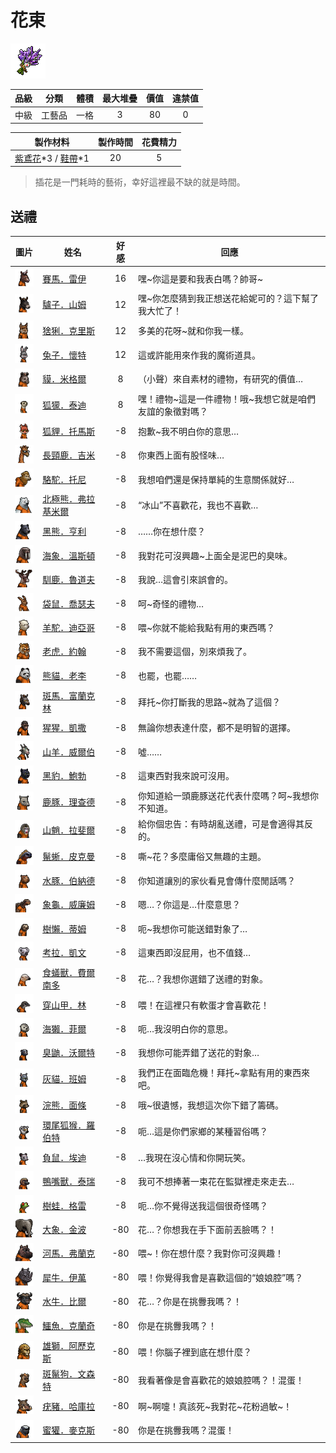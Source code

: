 # 花束

![img](images/item_pic_HS2.png)

|品級|分類|體積|最大堆疊|價值|違禁值|
|:--:|:--:|:--:|:--:|:--:|:--:|
|中級|工藝品|一格|3|80|0|

|製作材料|製作時間|花費精力|
|:--:|:--:|:--:|
|[紫鳶花](45-紫鳶花.md)\*3 / [鞋帶](124-鞋帶.md)\*1|20|5|

> 插花是一門耗時的藝術，幸好這裡最不缺的就是時間。

## 送禮

|圖片|姓名|好感|回應|
|:--:|--|:--:|--|
|![img](images/horse.png)|[賽馬．雷伊](賽馬．雷伊.md)|16|嘿\~你這是要和我表白嗎？帥哥\~|
|![img](images/donkey.png)|[驢子．山姆](驢子．山姆.md)|12|嘿\~你怎麼猜到我正想送花給妮可的？這下幫了我大忙了！|
|![img](images/Lynx.png)|[猞猁．克里斯](猞猁．克里斯.md)|12|多美的花呀\~就和你我一樣。|
|![img](images/rabbit.png)|[兔子．懷特](兔子．懷特.md)|12|這或許能用來作我的魔術道具。|
|![img](images/tapir.png)|[貘．米格爾](貘．米格爾.md)|8|（小聲）來自素材的禮物，有研究的價值…|
|![img](images/meerkat.png)|[狐獴．泰迪](狐獴．泰迪.md)|8|嘿！禮物\~這是一件禮物！哦\~我想它就是咱們友誼的象徵對嗎？|
|![img](images/fox.png)|[狐貍．托馬斯](狐貍．托馬斯.md)|-8|抱歉\~我不明白你的意思…|
|![img](images/giraffe.png)|[長頸鹿．吉米](長頸鹿．吉米.md)|-8|你東西上面有股怪味…|
|![img](images/camel.png)|[駱駝．托尼](駱駝．托尼.md)|-8|我想咱們還是保持單純的生意關係就好…|
|![img](images/PolarBear.png)|[北極熊．弗拉基米爾](北極熊．弗拉基米爾.md)|-8|“冰山”不喜歡花，我也不喜歡…|
|![img](images/BlackBear.png)|[黑熊．亨利](黑熊．亨利.md)|-8|……你在想什麼？|
|![img](images/walrus.png)|[海象．溫斯頓](海象．溫斯頓.md)|-8|我對花可沒興趣\~上面全是泥巴的臭味。|
|![img](images/reindeer.png)|[馴鹿．魯道夫](馴鹿．魯道夫.md)|-8|我說…這會引來誤會的。|
|![img](images/kangaroo.png)|[袋鼠．喬瑟夫](袋鼠．喬瑟夫.md)|-8|呵\~奇怪的禮物…|
|![img](images/Alpaca.png)|[羊駝．迪亞哥](羊駝．迪亞哥.md)|-8|喂\~你就不能給我點有用的東西嗎？|
|![img](images/tiger.png)|[老虎．約翰](老虎．約翰.md)|-8|我不需要這個，別來煩我了。|
|![img](images/panda.png)|[熊貓．老李](熊貓．老李.md)|-8|也罷，也罷……|
|![img](images/zebra.png)|[斑馬．富蘭克林](斑馬．富蘭克林.md)|-8|拜托\~你打斷我的思路\~就為了這個？|
|![img](images/chimpanzee.png)|[猩猩．凱撒](猩猩．凱撒.md)|-8|無論你想表達什麼，都不是明智的選擇。|
|![img](images/goat.png)|[山羊．威爾伯](山羊．威爾伯.md)|-8|噓……|
|![img](images/BlackPanther.png)|[黑豹．鮑勃](黑豹．鮑勃.md)|-8|這東西對我來說可沒用。|
|![img](images/DeerDolphin.png)|[鹿豚．理查德](鹿豚．理查德.md)|-8|你知道給一頭鹿豚送花代表什麼嗎？呵\~我想你不知道。|
|![img](images/Mandrill.png)|[山魈．拉斐爾](山魈．拉斐爾.md)|-8|給你個忠告：有時胡亂送禮，可是會適得其反的。|
|![img](images/MarineIguana.png)|[鬣蜥．皮克曼](鬣蜥．皮克曼.md)|-8|嘶\~花？多麼庸俗又無趣的主題。|
|![img](images/Capybara.png)|[水豚．伯納德](水豚．伯納德.md)|-8|你知道讓別的家伙看見會傳什麼閒話嗎？|
|![img](images/Tortoise.png)|[象龜．威廉姆](象龜．威廉姆.md)|-8|嗯…？你這是…什麼意思？|
|![img](images/sloth.png)|[樹懶．蒂姆](樹懶．蒂姆.md)|-8|呃\~我想你可能送錯對象了…|
|![img](images/Koala.png)|[考拉．凱文](考拉．凱文.md)|-8|這東西即沒屁用，也不值錢…|
|![img](images/Anteater.png)|[食蟻獸．費爾南多](食蟻獸．費爾南多.md)|-8|花…？我想你選錯了送禮的對象。|
|![img](images/pangolin.png)|[穿山甲．林](穿山甲．林.md)|-8|喂！在這裡只有軟蛋才會喜歡花！|
|![img](images/SeaOtter.png)|[海獺．菲爾](海獺．菲爾.md)|-8|呃…我沒明白你的意思。|
|![img](images/skunk.png)|[臭鼬．沃爾特](臭鼬．沃爾特.md)|-8|我想你可能弄錯了送花的對象…|
|![img](images/cat.png)|[灰貓．班姆](灰貓．班姆.md)|-8|我們正在面臨危機！拜托\~拿點有用的東西來吧。|
|![img](images/Raccoon.png)|[浣熊．面條](浣熊．面條.md)|-8|哦\~很遺憾，我想這次你下錯了籌碼。|
|![img](images/RingTailedLemur.png)|[環尾狐猴．羅伯特](環尾狐猴．羅伯特.md)|-8|呃…這是你們家鄉的某種習俗嗎？|
|![img](images/Possum.png)|[負鼠．埃迪](負鼠．埃迪.md)|-8|…我現在沒心情和你開玩笑。|
|![img](images/platypus.png)|[鴨嘴獸．泰瑞](鴨嘴獸．泰瑞.md)|-8|我可不想捧著一束花在監獄裡走來走去…|
|![img](images/Treefrog.png)|[樹蛙．格雷](樹蛙．格雷.md)|-8|呃…你不覺得送我這個很奇怪嗎？|
|![img](images/elephant.png)|[大象．金波](大象．金波.md)|-80|花…？你想我在手下面前丟臉嗎？！|
|![img](images/hippopotamus.png)|[河馬．弗蘭克](河馬．弗蘭克.md)|-80|喂\~！你在想什麼？我對你可沒興趣！|
|![img](images/rhinoceros.png)|[犀牛．伊萬](犀牛．伊萬.md)|-80|喂！你覺得我會是喜歡這個的“娘娘腔”嗎？|
|![img](images/AfricanBuffalo.png)|[水牛．比爾](水牛．比爾.md)|-80|花…？你是在挑釁我嗎？！|
|![img](images/crocodile.png)|[鱷魚．克蘭奇](鱷魚．克蘭奇.md)|-80|你是在挑釁我嗎？！|
|![img](images/lion.png)|[雄獅．阿歷克斯](雄獅．阿歷克斯.md)|-80|喂！你腦子裡到底在想什麼？|
|![img](images/SpottedHyaena.png)|[斑鬣狗．文森特](斑鬣狗．文森特.md)|-80|我看著像是會喜歡花的娘娘腔嗎？！混蛋！|
|![img](images/Warthog.png)|[疣豬．哈庫拉](疣豬．哈庫拉.md)|-80|啊\~啊嚏！真該死\~我對花\~花粉過敏\~！|
|![img](images/HoneyBadger.png)|[蜜獾．麥克斯](蜜獾．麥克斯.md)|-80|你是在挑釁我嗎？混蛋！|

